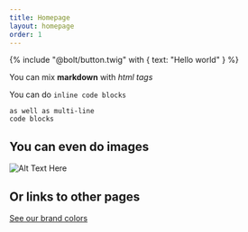 ```yaml
---
title: Homepage
layout: homepage
order: 1
---
```


{% include "@bolt/button.twig" with {
  text: "Hello world"
} %}

You can mix __markdown__ with <em>html tags</em>

You can do `inline code blocks`

```
as well as multi-line
code blocks
```

## You can even do images

![Alt Text Here](https://s-media-cache-ak0.pinimg.com/236x/2a/8a/68/2a8a68072363dc8ee548d9568ef17ee3.jpg)


## Or links to other pages

[See our brand colors](colors)
